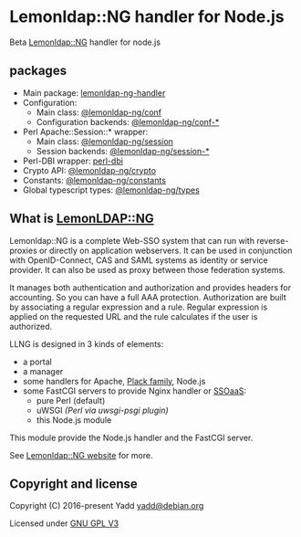 # Lemonldap::NG handler for Node.js

Beta [Lemonldap::NG](https://lemonldap-ng.org) handler for node.js

## packages

 * Main package: [lemonldap-ng-handler](./packages/handler/README.md)
 * Configuration:
   * Main class: [@lemonldap-ng/conf](./packages/conf/README.md)
   * Configuration backends: [@lemonldap-ng/conf-\*](./packages/)
 * Perl Apache::Session::\* wrapper:
   * Main class: [@lemonldap-ng/session](./packages/session/README.md)
   * Session backends: [@lemonldap-ng/session-\*](./packages/)
 * Perl-DBI wrapper: [perl-dbi](./packages/perl-dbi/README.md)
 * Crypto API: [@lemonldap-ng/crypto](./packages/crypto/README.md)
 * Constants: [@lemonldap-ng/constants](./packages/constants)
 * Global typescript types: [@lemonldap-ng/types](./packages/types)

## What is [LemonLDAP::NG](https://lemonldap-ng.org)

Lemonldap::NG is a complete Web-SSO system that can run with reverse-proxies
or directly on application webservers. It can be used in conjunction with
OpenID-Connect, CAS and SAML systems as identity or service provider. It can
also be used as proxy between those federation systems.

It manages both authentication and authorization and provides headers for
accounting. So you can have a full AAA protection. Authorization are built by
associating a regular expression and a rule. Regular expression is applied on
the requested URL and the rule calculates if the user is authorized.

LLNG is designed in 3 kinds of elements:
* a portal
* a manager
* some handlers for Apache, [Plack family](https://plackperl.org), Node.js
* some FastCGI servers to provide Nginx handler or
[SSOaaS](https://lemonldap-ng.org/documentation/2.0/ssoaas):
  * pure Perl (default)
  * uWSGI _(Perl via uwsgi-psgi plugin)_
  * this Node.js module

This module provide the Node.js handler and the FastCGI server.

See [Lemonldap::NG website](http://lemonldap-ng.org) for more.

## Copyright and license

Copyright (C) 2016-present Yadd <yadd@debian.org>

Licensed under [GNU GPL V3](./LICENSE)
